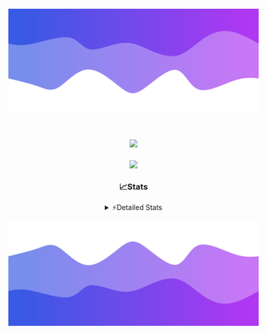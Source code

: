 ![Header](./header.png)
<div align="center">

<h1 align="center">
  <a href="https://git.io/typing-svg">
    <img src="https://readme-typing-svg.herokuapp.com/?lines=Hello,+There!+%F0%9F%91%8B;This+is+chicho.;Owner+on+Ocean;&center=true&size=25">
  </a>
</h1>
  
<p align="center">
  <img src="https://lanyard.cnrad.dev/api/852683595378196480" />
</p>

### 📈Stats
<details>
    <summary> ⚡Detailed Stats</summary>
    <br/>

<!--START_SECTION:waka-->
![Code Time](http://img.shields.io/badge/Code%20Time-608%20hrs%2045%20mins-blue)

![Profile Views](http://img.shields.io/badge/Profile%20Views-1-blue)

**🐱 My GitHub Data** 

> 📦 44.1 kB Used in GitHub's Storage 
 > 
> 🏆 0 Contributions in the Year 2024
 > 
> 🚫 Not Opted to Hire
 > 
> 📜 13 Public Repositories 
 > 
> 🔑 7 Private Repositories 
 > 
**I'm a Night 🦉** 

```text
🌞 Morning                17 commits          █░░░░░░░░░░░░░░░░░░░░░░░░   04.74 % 
🌆 Daytime                40 commits          ███░░░░░░░░░░░░░░░░░░░░░░   11.14 % 
🌃 Evening                159 commits         ███████████░░░░░░░░░░░░░░   44.29 % 
🌙 Night                  143 commits         ██████████░░░░░░░░░░░░░░░   39.83 % 
```
📅 **I'm Most Productive on Tuesday** 

```text
Monday                   19 commits          █░░░░░░░░░░░░░░░░░░░░░░░░   05.29 % 
Tuesday                  103 commits         ███████░░░░░░░░░░░░░░░░░░   28.69 % 
Wednesday                66 commits          █████░░░░░░░░░░░░░░░░░░░░   18.38 % 
Thursday                 48 commits          ███░░░░░░░░░░░░░░░░░░░░░░   13.37 % 
Friday                   41 commits          ███░░░░░░░░░░░░░░░░░░░░░░   11.42 % 
Saturday                 31 commits          ██░░░░░░░░░░░░░░░░░░░░░░░   08.64 % 
Sunday                   51 commits          ████░░░░░░░░░░░░░░░░░░░░░   14.21 % 
```


📊 **This Week I Spent My Time On** 

```text
🕑︎ Time Zone: America/Argentina/Buenos_Aires

💬 Programming Languages: 
Python                   6 hrs 16 mins       ██████████████░░░░░░░░░░░   57.34 % 
HTML                     2 hrs 20 mins       █████░░░░░░░░░░░░░░░░░░░░   21.35 % 
JavaScript               1 hr 14 mins        ███░░░░░░░░░░░░░░░░░░░░░░   11.31 % 
Nginx configuration file 50 mins             ██░░░░░░░░░░░░░░░░░░░░░░░   07.74 % 
Other                    13 mins             ░░░░░░░░░░░░░░░░░░░░░░░░░   01.99 % 

🔥 Editors: 
VS Code                  10 hrs 56 mins      █████████████████████████   100.00 % 

🐱‍💻 Projects: 
Unknown Project          9 hrs 15 mins       █████████████████████░░░░   84.67 % 
Backend                  1 hr 14 mins        ███░░░░░░░░░░░░░░░░░░░░░░   11.38 % 
Coder                    25 mins             █░░░░░░░░░░░░░░░░░░░░░░░░   03.95 % 

💻 Operating System: 
Windows                  10 hrs 56 mins      █████████████████████████   100.00 % 
```

**I Mostly Code in JavaScript** 

```text
JavaScript               10 repos            ████████░░░░░░░░░░░░░░░░░   33.33 % 
HTML                     5 repos             ████░░░░░░░░░░░░░░░░░░░░░   16.67 % 
CSS                      4 repos             ███░░░░░░░░░░░░░░░░░░░░░░   13.33 % 
C#                       2 repos             ██░░░░░░░░░░░░░░░░░░░░░░░   06.67 % 
Batchfile                1 repo              █░░░░░░░░░░░░░░░░░░░░░░░░   03.33 % 
```




 Last Updated on 09/01/2024 23:12:38 UTC
<!--END_SECTION:waka-->
</details>

![Footer](./footer.png)
